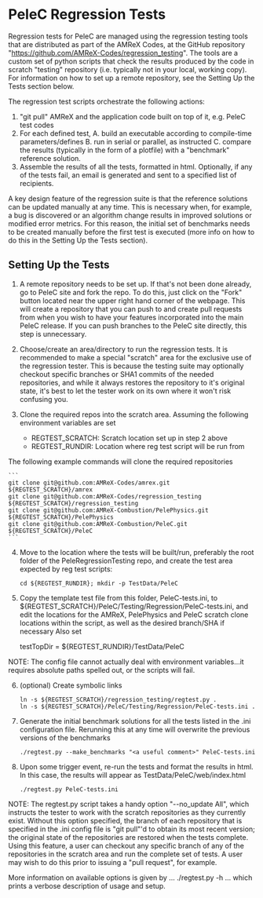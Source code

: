# PeleC Regression Tests

Regression tests for PeleC are managed using the regression testing
tools that are distributed as part of the AMReX Codes, at the GitHub
repository "https://github.com/AMReX-Codes/regression_testing".  The
tools are a custom set of python scripts that check the results produced
by the code in scratch "testing" repository (i.e. typically not in your 
local, working copy).  For information on how to set up a remote repository,
see the Setting Up the Tests section below.

The regression test scripts orchestrate the following actions:
1. "git pull" AMReX and the application code built on top of it, e.g.
   PeleC test codes
2. For each defined test,
   A. build an executable according to compile-time parameters/defines
   B. run in serial or parallel, as instructed
   C. compare the results (typically in the form of a plotfile) with a
      "benchmark" reference solution.
3. Assemble the results of all the tests, formatted in html.
   Optionally, if any of the tests fail, an email is generated and sent
   to a specified list of recipients.

A key design feature of the regression suite is that the reference
solutions can be updated manually at any time.  This is necessary
when, for example, a bug is discovered or an algorithm change results
in improved solutions or modified error metrics.  For this reason, the
initial set of benchmarks needs to be created manually before the first
test is executed (more info on how to do this in the Setting Up the
Tests section).


## Setting Up the Tests

1. A remote repository needs to be set up.  If that's not been done
already, go to PeleC site and fork the repo.  To do this, just
click on the "Fork" button located near the upper right hand corner of
the webpage.  This will create a repository that you can push to and
create pull requests from when you wish to have your features incorporated
into the main PeleC release.  If you can push branches to the 
PeleC site directly, this step is unnecessary.

2. Choose/create an area/directory to run the regression tests.  It is
recommended to make a special "scratch" area for the exclusive use of
the regression tester.  This is because the testing suite may optionally
checkout specific branches or SHA1 commits of the needed repositories,
and while it always restores the repository to it's original state, it's
best to let the tester work on its own where it won't risk confusing
you.

3. Clone the required repos into the scratch area.  Assuming the
following environment variables are set 

   *  REGTEST_SCRATCH: Scratch location set up in step 2 above
   *  REGTEST_RUNDIR: Location where reg test script will be run from

The following example commands will clone the required repositories

    ```
    git clone git@github.com:AMReX-Codes/amrex.git ${REGTEST_SCRATCH}/amrex
    git clone git@github.com:AMReX-Codes/regression_testing ${REGTEST_SCRATCH}/regression_testing
    git clone git@github.com:AMReX-Combustion/PelePhysics.git ${REGTEST_SCRATCH}/PelePhysics
    git clone git@github.com:AMReX-Combustion/PeleC.git ${REGTEST_SCRATCH}/PeleC
    ```

4. Move to the location where the tests will be built/run, preferably the 
root folder of the PeleRegressionTesting repo, and create the test area expected 
by reg test scripts:

    ```
    cd ${REGTEST_RUNDIR}; mkdir -p TestData/PeleC
    ```

5. Copy the template test file from this folder, PeleC-tests.ini, to 
${REGTEST_SCRATCH}/PeleC/Testing/Regression/PeleC-tests.ini, and edit the locations for 
the AMReX, PelePhysics and PeleC scratch clone locations within the script, as well as the 
desired branch/SHA if necessary
Also set

     testTopDir =  ${REGTEST_RUNDIR}/TestData/PeleC

NOTE: The config file cannot actually deal with environment variables...it requires
absolute paths spelled out, or the scripts will fail.

6. (optional) Create symbolic links 
    ```
    ln -s ${REGTEST_SCRATCH}/regression_testing/regtest.py .
    ln -s ${REGTEST_SCRATCH}/PeleC/Testing/Regression/PeleC-tests.ini .
    ```

7.  Generate the initial benchmark solutions for all the tests listed
in the .ini configuration file.  Rerunning this at any time will
overwrite the previous versions of the benchmarks

    ```
    ./regtest.py --make_benchmarks "<a useful comment>" PeleC-tests.ini
    ```

8. Upon some trigger event, re-run the tests and format the results in
html.  In this case, the results will appear as
TestData/PeleC/web/index.html

    ```
    ./regtest.py PeleC-tests.ini
    ```

NOTE: The regtest.py script takes a handy option "--no_update All",
which instructs the tester to work with the scratch repositories as
they currently exist.  Without this option specified, the branch of
each repository that is specified in the .ini config file is "git
pull"'d to obtain its most recent version; the original state of the
repositories are restored when the tests complete.  Using this
feature, a user can checkout any specific branch of any of the
repositories in the scratch area and run the complete set of tests.  A
user may wish to do this prior to issuing a "pull request", for
example.

More information on available options is given by
    ...
    ./regtest.py -h
    ...
which prints a verbose description of usage and setup. 
